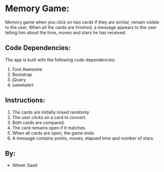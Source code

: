 # Memory Game:

Memory game when you click on two cards if they are similar, remain visible to the user, When all the cards are finished, a message appears to the user telling him about the time, moves and stars he has received.

## Code Dependencies:

The app is built with the following code dependencies:
1. Font Awesome
1. Bootstrap
1. jQuery
1. sweetalert

## Instructions:

1. The cards are initially mixed randomly
1. The user clicks on a card to convert.
1. Both cards are compared.
1. The card remains open if it matches.
1. When all cards are open, the game ends.
1. A message contains points, moves, elapsed time and number of stars.

## By:

* Atheer Saad
